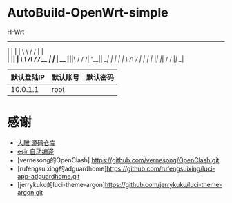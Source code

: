 # AutoBuild-OpenWrt-simple


H-Wrt

_    _       __          __     _
| |  | |      \ \        / /    | |  
| |__| | ______\ \  /\  / /_ __ | |_ 
|  __  ||______|\ \/  \/ /| '__|| __|
| |  | |         \  /\  / | |   | |_ 
|_|  |_|          \/  \/  |_|    \__|

| 默认登陆IP | 默认账号 | 默认密码 |
| ---------- | -------- | -------- |
| 10.0.1.1   | root     |          |

# 感谢

- [大雕 源码仓库](https://github.com/coolsnowwolf/lede.git)
- [esir 自动编译](https://github.com/esirplayground/AutoBuild-OpenWrt.git)
- [vernesong的OpenClash] https://github.com/vernesong/OpenClash.git
- [rufengsuixing的adguardhome]https://github.com/rufengsuixing/luci-app-adguardhome.git
- [jerrykuku的luci-theme-argon]https://github.com/jerrykuku/luci-theme-argon.git
